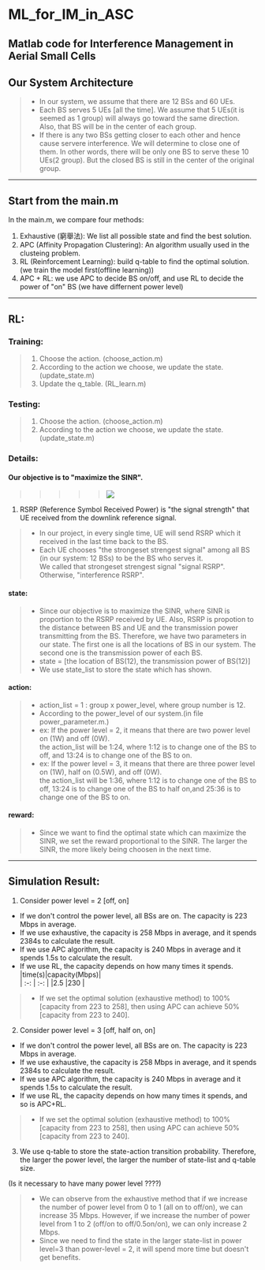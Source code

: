 # ML_for_IM_in_ASC
Matlab code for Interference Management in Aerial Small Cells
---  

## Our System Architecture  
> - In our system, we assume that there are 12 BSs and 60 UEs.  
> - Each BS serves 5 UEs [all the time]. We assume that 5 UEs(it is seemed as 1 group) will always go toward the same direction. Also, that BS will be in the center of each group.  
> - If there is any two BSs getting closer to each other and hence cause servere interference. We will determine to close one of them. In other words, there will be only one BS to serve these 10 UEs(2 group). But the closed BS is still in the center of the original group.   

---  

## Start from the main.m
In the main.m, we compare four methods: 
1. Exhaustive (窮舉法): We list all possible state and find the best solution. 
2. APC (Affinity Propagation Clustering): An algorithm usually used in the clusteing problem. 
3. RL (Reinforcement Learning): build q-table to find the optimal solution. (we train the model first(offline learning)) 
4. APC + RL: we use APC to decide BS on/off, and use RL to decide the power of "on" BS (we have differnent power level) 

---  

## RL:  
### Training:
> 1. Choose the action. (choose_action.m) 
> 2. According to the action we choose, we update the state. (update_state.m)
> 3. Update the q_table. (RL_learn.m)  

### Testing:  
> 1. Choose the action. (choose_action.m) 
> 2. According to the action we choose, we update the state. (update_state.m)  

### Details:  

#### Our objective is to "maximize the SINR".  

>>>>>  <img align="center" src="http://latex.codecogs.com/gif.latex? SINR = \frac{signalRSRP}{interferenceRSRP + Noise}" />  

 
1. RSRP (Reference Symbol Received Power) is "the signal strength" that UE received from the downlink reference signal.    
> - In our project, in every single time, UE will send RSRP which it received in the last time back to the BS.    
> - Each UE chooses "the strongeset strengest signal" among all BS (in our system: 12 BSs) to be the BS who serves it.  
We called that strongeset strengest signal "signal RSRP". Otherwise, "interference RSRP".  
 
#### state:   
> - Since our objective is to maximize the SINR, where SINR is proportion to the RSRP received by UE. Also, RSRP is propotion to the distance between BS and UE and the transmission power transmitting from the BS. Therefore, we have two parameters in our state. The first one is all the locations of BS in our system. The second one is the transmission power of each BS.  
> - state = [the location of BS(12), the transmission power of BS(12)]  
> - We use state_list to store the state which has shown.

#### action:  
> - action_list = 1 : group x power_level, where group number is 12.
> - According to the power_level of our system.(in file power_parameter.m.)  
> - ex: If the power level = 2, it means that there are two power level on (1W) and off (0W).  
> the action_list will be 1:24, where 1:12 is to change one of the BS to off, and 13:24 is to change one of the BS to on.  
> - ex: If the power level = 3, it means that there are three power level on (1W), half on (0.5W), and off (0W).  
> the action_list will be 1:36, where 1:12 is to change one of the BS to off, 13:24 is to change one of the BS to half on,and 25:36 is to change one of the BS to on.


#### reward:  
> - Since we want to find the optimal state which can maximize the SINR, we set the reward proportional to the SINR. The larger the SINR, the more likely being choosen in the next time.  

---  

## Simulation Result:  
1. Consider power level = 2 [off, on]   
- If we don't control the power level, all BSs are on. The capacity is 223 Mbps in average.  
- If we use exhaustive, the capacity is 258 Mbps in average, and it spends 2384s to calculate the result.  
- If we use APC algorithm, the capacity is 240 Mbps in average and it spends 1.5s to calculate the result.  
- If we use RL, the capacity depends on how many times it spends.  
|time(s)|capacity(Mbps)|  
| :-: |    :-:  |
|2.5    |230           |

> - If we set the optimal solution (exhaustive method) to 100% [capacity from 223 to 258], then using APC can achieve 50% [capacity from 223 to 240]. 

2. Consider power level = 3 [off, half on, on]   
- If we don't control the power level, all BSs are on. The capacity is 223 Mbps in average.  
- If we use exhaustive, the capacity is 258 Mbps in average, and it spends 2384s to calculate the result.  
- If we use APC algorithm, the capacity is 240 Mbps in average and it spends 1.5s to calculate the result.  
- If we use RL, the capacity depends on how many times it spends, and so is APC+RL.  

> - If we set the optimal solution (exhaustive method) to 100% [capacity from 223 to 258], then using APC can achieve 50% [capacity from 223 to 240].  

3. We use q-table to store the state-action transition probability. Therefore, the larger the power level, the larger the number of state-list and q-table size.  

(Is it necessary to have many power level ????)
> - We can observe from the exhaustive method that if we increase the number of power level from 0 to 1 (all on to off/on), we can increase 35 Mbps. However, if we increase the number of power level from 1 to 2 (off/on to off/0.5on/on), we can only increase 2 Mbps.
> - Since we need to find the state in the larger state-list in power level=3 than power-level = 2, it will spend more time but doesn't get benefits.



